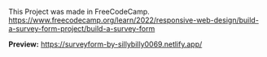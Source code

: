 This Project was made in FreeCodeCamp.
https://www.freecodecamp.org/learn/2022/responsive-web-design/build-a-survey-form-project/build-a-survey-form

**Preview:** https://surveyform-by-sillybilly0069.netlify.app/
